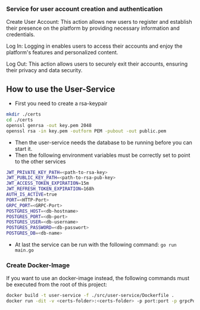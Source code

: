 ### Service for user account creation and authentication

Create User Account: This action allows new users to register and establish their presence on the platform by providing necessary information and credentials.

Log In: Logging in enables users to access their accounts and enjoy the platform's features and personalized content.

Log Out: This action allows users to securely exit their accounts, ensuring their privacy and data security.

## How to use the User-Service

- First you need to create a rsa-keypair

```bash
mkdir ./certs
cd ./certs
openssl genrsa -out key.pem 2048
openssl rsa -in key.pem -outform PEM -pubout -out public.pem
```

- Then the user-service needs the database to be running before you can start it.
- Then the following environment variables must be correctly set to point to the other services

```bash
JWT_PRIVATE_KEY_PATH=<path-to-rsa-key>
JWT_PUBLIC_KEY_PATH=<path-to-rsa-pub-key>
JWT_ACCESS_TOKEN_EXPIRATION=15m
JWT_REFRESH_TOKEN_EXPIRATION=168h
AUTH_IS_ACTIVE=true
PORT=<HTTP-Port>
GRPC_PORT=<GRPC-Port>
POSTGRES_HOST=<db-hostname>
POSTGRES_PORT=<db-port>
POSTGRES_USER=<db-username>
POSTGRES_PASSWORD=<db-passwort>
POSTGRES_DB=<db-name>
```

- At last the service can be run with the following command: `go run main.go`

### Create Docker-Image

If you want to use an docker-image instead, the following commands must be executed from the root of this project:

```bash
docker build -t user-service -f ./src/user-service/Dockerfile .
docker run -dit -v <certs-folder>:<certs-folder> -p port:port -p grpcPort:grpcPort --envFile envFile user-service
```
